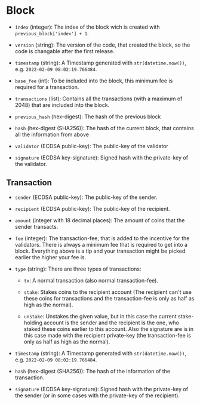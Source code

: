 # Block
- `index` (integer): The index of the block wich is created with `previous_block['index'] + 1`.

- `version` (string): The version of the code, that created the block, so the code is changable after the first release.

- `timestamp` (string): A Timestamp generated with `str(datetime.now())`, e.g. `2022-02-09 08:02:19.766484`.

- `base_fee` (int): To be included into the block, this minimum fee is required for a transaction.

- `transactions` (list): Contains all the transactions (with a maximum of 2048) that are included into the block.

- `previous_hash` (hex-digest): The hash of the previous block

- `hash` (hex-digest (SHA256)): The hash of the current block, that contains all the information from above

- `validator` (ECDSA public-key): The public-key of the validator

- `signature` (ECDSA key-signature): Signed hash with the private-key of the validator.


## Transaction
- `sender` (ECDSA public-key): The public-key of the sender.

- `recipient` (ECDSA public-key): The public-key of the recipient.

- `amount` (integer with 18 decimal places): The amount of coins that the sender transacts.

- `fee` (integer): The transaction-fee, that is added to the incentive for the validators. There is always a minimum fee that is required to get into a block. Everything above is a tip and your transaction might be picked earlier the higher your fee is.

- `type` (string): There are three types of transactions:
  - `tx`: A normal transaction (also normal transaction-fee).

  - `stake`: Stakes coins to the recipient account (The recipient can't use these coins for transactions and the transaction-fee is only as half as high as the normal).

  - `unstake`: Unstakes the given value, but in this case the current stake-holding account is the sender and the recipient is the one, who staked these coins earlier to this account. Also the signature are is in this case made with the recipient private-key (the transaction-fee is only as half as high as the normal).

- `timestamp` (string): A Timestamp generated with `str(datetime.now())`, e.g. `2022-02-09 08:02:19.766484`.

- `hash` (hex-digest (SHA256)): The hash of the information of the transaction.

- `signature` (ECDSA key-signature): Signed hash with the private-key of the sender (or in some cases with the private-key of the recipient).
